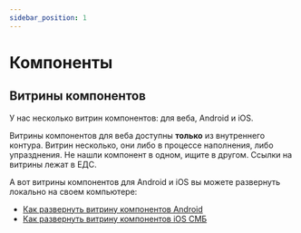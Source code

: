 ```yaml
---
sidebar_position: 1
---
```


# Компоненты

## Витрины компонентов

У нас несколько витрин компонентов: для веба, Android и iOS.

Витрины компонентов для веба доступны **только** из внутреннего контура. Витрин несколько, они либо в процессе наполнения, либо упразднения. Не нашли компонент в одном, ищите в другом. Ссылки на витрины лежат в ЕДС.

А вот витрины компонентов для Android и iOS вы можете развернуть локально на своем компьютере:

- [Как развернуть витрину компонентов Android](./android/index.md)
- [Как развернуть витрину компонентов iOS СМБ](./ios-smb/index.md)

